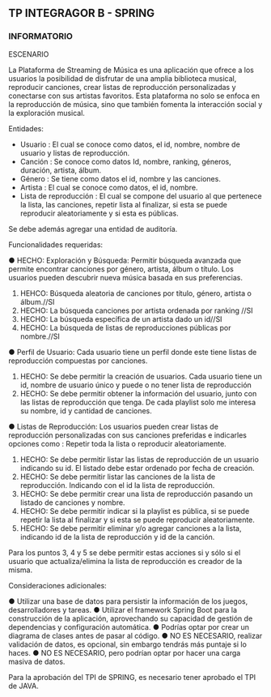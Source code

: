 ## TP INTEGRAGOR B - SPRING
### INFORMATORIO

ESCENARIO

La Plataforma de Streaming de Música es una aplicación que ofrece a los usuarios la posibilidad de disfrutar de una amplia biblioteca musical, reproducir canciones, crear listas de reproducción personalizadas y conectarse con sus artistas favoritos. Esta plataforma no solo se enfoca en la reproducción de música, sino que también fomenta la interacción social y la exploración musical.

Entidades:

-	Usuario : El cual se conoce como datos, el id, nombre, nombre de usuario y listas de reproducción.
-	Canción : Se conoce como datos Id, nombre, ranking, géneros, duración, artista, álbum.
-	Género : Se tiene como datos el id, nombre y las canciones.
-	Artista : El cual se conoce como datos, el id, nombre.
-	Lista de reproducción : El cual se compone del usuario al que pertenece la lista, las canciones, repetir lista al finalizar, si esta se puede reproducir aleatoriamente y si esta es públicas.

Se debe además agregar una entidad de auditoría.

Funcionalidades requeridas:

●	HECHO: Exploración y Búsqueda: Permitir búsqueda avanzada que permite encontrar canciones por género, artista, álbum o título. Los usuarios pueden descubrir nueva música basada en sus preferencias.
1.	HEHCO: Búsqueda aleatoria de canciones por título, género, artista o álbum.//SI
2.	HECHO: La búsqueda canciones por artista ordenada por ranking //SI
3.	HECHO: La búsqueda específica de un artista dado un id//SI
4.	HECHO: La búsqueda de listas de reproducciones públicas por nombre.//SI




●	Perfil de Usuario: Cada usuario tiene un perfil donde este tiene listas de reproducción compuestas por canciones.
1.	HECHO: Se debe permitir la creación de usuarios. Cada usuario tiene un id, nombre de usuario único y puede o no tener lista de reproducción
2.	HECHO: Se debe permitir obtener la información del usuario, junto con las listas de reproducción que tenga. De cada playlist solo me interesa su nombre, id y cantidad de canciones.

●	Listas de Reproducción: Los usuarios pueden crear listas de reproducción personalizadas con sus canciones preferidas e indicarles opciones como : Repetir toda la lista o reproducir aleatoriamente.

1.	HECHO: Se debe permitir listar las listas de reproducción de un usuario indicando su id. El listado debe estar ordenado por fecha de creación.
2.	HECHO: Se debe permitir listar las canciones de la lista de reproducción. Indicando con el id la lista de reproducción.
3.	HECHO: Se debe permitir crear una lista de reproducción pasando un listado de canciones y nombre.
4.	HECHO: Se debe permitir indicar si la playlist es pública, si se puede repetir la lista al finalizar y si esta se puede reproducir aleatoriamente. 
5.	HECHO: Se debe permitir eliminar y/o agregar canciones a la lista, indicando id de la lista de reproducción y id de la canción.

Para los puntos 3, 4 y 5 se debe permitir estas acciones si y sólo si el usuario que actualiza/elimina la lista de reproducción es creador de la misma.


Consideraciones adicionales:

●	Utilizar una base de datos para persistir la información de los juegos, desarrolladores y tareas.
●	Utilizar el framework Spring Boot para la construcción de la aplicación, aprovechando su capacidad de gestión de dependencias y configuración automática.
●	Podrías optar por crear un diagrama de clases antes de pasar al código.
●	NO ES NECESARIO, realizar validación de datos, es opcional, sin embargo tendrás más puntaje si lo haces.
●	NO ES NECESARIO, pero podrían optar por hacer una carga masiva de datos.

Para la aprobación del TPI de SPRING, es necesario tener aprobado el TPI de JAVA.

